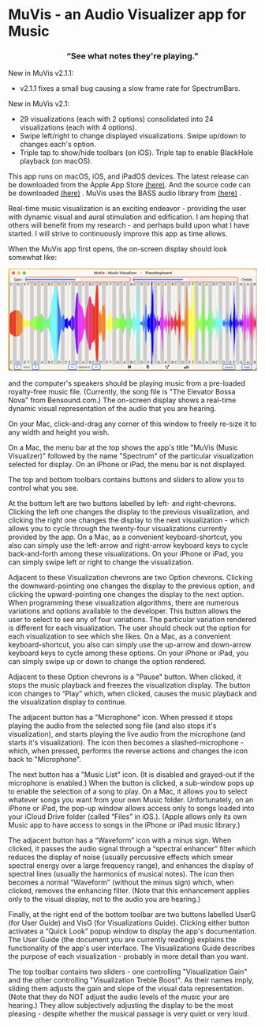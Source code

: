 # MuVis - an Audio Visualizer app for Music
### <p style="text-align: center;">“See what notes they're playing."  
</p>
New in MuVis v2.1.1:  

- v2.1.1 fixes a small bug causing a slow frame rate for SpectrumBars.  
</p>
New in MuVis v2.1:  

- 29 visualizations (each with 2 options) consolidated into 24 visualizations (each with 4 options).  
- Swipe left/right to change displayed visualizations.  Swipe up/down to changes each's option.  
- Triple tap to show/hide toolbars (on iOS).  Triple tap to enable BlackHole playback (on macOS).    

</p>  

This app runs on macOS, iOS, and iPadOS devices. The latest release can be downloaded from the Apple App Store [(here)](https://apps.apple.com/us/app/muvis-music-visualizer/id1582324352).  And the source code can be downloaded [(here)](https://github.com/Keith-43) .
MuVis uses the BASS audio library from [(here)](https://www.un4seen.com) .  

</p>
Real-time music visualization is an exciting endeavor - providing the user with dynamic visual and aural stimulation and edification. I am hoping that others will benefit from my research - and perhaps build upon what I have started. I will strive to continuously improve this app as time allows.

</p>
When the MuVis app first opens, the on-screen display should look somewhat like:  

</p>  

![OpeningScreen](MuVis/Documentation/Doc_Images/UserGuideA.png)  

and the computer's speakers should be playing music from a pre-loaded royalty-free music file. (Currently, the song file is "The Elevator Bossa Nova" from Bensound.com.) The on-screen display shows a real-time dynamic visual representation of the audio that you are hearing.

On your Mac, click-and-drag any corner of this window to freely re-size it to any width and height you wish.

On a Mac, the menu bar at the top shows the app's title "MuVis (Music Visualizer)" followed by the name "Spectrum" of the particular visualization selected for display. On an iPhone or iPad, the menu bar is not displayed.

The top and bottom toolbars contains buttons and sliders to allow you to control what you see.

At the bottom left are two buttons labelled by left- and right-chevrons. Clicking the left one changes the display to the previous visualization, and clicking the right one changes the display to the next visualization - which allows you to cycle through the twenty-four visualizations currently provided by the app. On a Mac, as a convenient keyboard-shortcut, you also can simply use the left-arrow and right-arrow keyboard keys to cycle back-and-forth among these visualizations. On your iPhone or iPad, you can simply swipe left or right to change the visualization.

Adjacent to these Visualization chevrons are two Option chevrons. Clicking the downward-pointing one changes the display to the previous option, and clicking the upward-pointing one changes the display to the next option. When programming these visualization algorithms, there are numerous variations and options available to the developer. This button allows the user to select to see any of four variations. The particular variation rendered is different for each visualization. The user should check out the option for each visualization to see which she likes. On a Mac, as a convenient keyboard-shortcut, you also can simply use the up-arrow and down-arrow keyboard keys to cycle among these options. On your iPhone or iPad, you can simply swipe up or down to change the option rendered.

Adjacent to these Option chevrons is a "Pause" button. When clicked, it stops the music playback and freezes the visualization display. The button icon changes to “Play” which, when clicked, causes the music playback and the visualization display to continue.

The adjacent button has a "Microphone" icon. When pressed it stops playing the audio from the selected song file (and also stops it's visualization), and starts playing the live audio from the microphone (and starts it's visualization). The icon then becomes a slashed-microphone - which, when pressed, performs the reverse actions and changes the icon back to "Microphone".

The next button has a "Music List" icon. (It is disabled and grayed-out if the microphone is enabled.) When the button is clicked, a sub-window pops up to enable the selection of a song to play. On a Mac, it allows you to select whatever songs you want from your own Music folder. Unfortunately, on an iPhone or iPad, the pop-up window allows access only to songs loaded into your iCloud Drive folder (called “Files” in iOS.). (Apple allows only its own Music app to have access to songs in the iPhone or iPad music library.)

The adjacent button has a “Waveform” icon with a minus sign. When clicked, it passes the audio signal through a “spectral enhancer” filter which reduces the display of noise (usually percussive effects which smear spectral energy over a large frequency range), and enhances the display of spectral lines (usually the harmonics of musical notes). The icon then becomes a normal "Waveform" (without the minus sign) which, when clicked, removes the enhancing filter. (Note that this enhancement applies only to the visual display, not to the audio you are hearing.)

Finally, at the right end of the bottom toolbar are two buttons labelled UserG (for User Guide) and VisG (for Visualizations Guide). Clicking either button activates a “Quick Look” popup window to display the app's documentation. The User Guide (the document you are currently reading) explains the functionality of the app's user interface. The Visualizations Guide describes the purpose of each visualization - probably in more detail than you want.

The top toolbar contains two sliders - one controlling "Visualization Gain" and the other controlling "Visualization Treble Boost". As their names imply, sliding them adjusts the gain and slope of the visual data representation. (Note that they do NOT adjust the audio levels of the music your are hearing.) They allow subjectively adjusting the display to be the most pleasing - despite whether the musical passage is very quiet or very loud.
